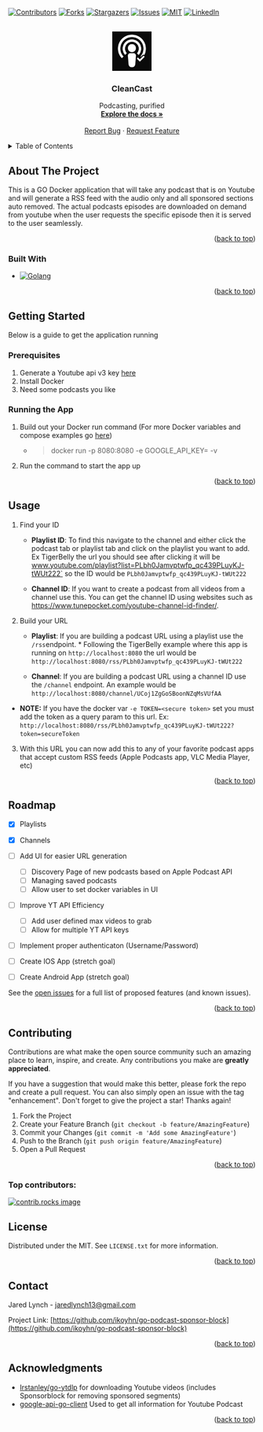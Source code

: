 <!-- Improved compatibility of back to top link: See: https://github.com/othneildrew/Best-README-Template/pull/73 -->
<a id="readme-top"></a>
<!--
*** Thanks for checking out the Best-README-Template. If you have a suggestion
*** that would make this better, please fork the repo and create a pull request
*** or simply open an issue with the tag "enhancement".
*** Don't forget to give the project a star!
*** Thanks again! Now go create something AMAZING! :D
-->



<!-- PROJECT SHIELDS -->
<!--
*** I'm using markdown "reference style" links for readability.
*** Reference links are enclosed in brackets [ ] instead of parentheses ( ).
*** See the bottom of this document for the declaration of the reference variables
*** for contributors-url, forks-url, etc. This is an optional, concise syntax you may use.
*** https://www.markdownguide.org/basic-syntax/#reference-style-links
-->
[![Contributors][contributors-shield]][contributors-url]
[![Forks][forks-shield]][forks-url]
[![Stargazers][stars-shield]][stars-url]
[![Issues][issues-shield]][issues-url]
[![MIT][license-shield]][license-url]
[![LinkedIn][linkedin-shield]][linkedin-url]



<!-- PROJECT LOGO -->
<br />
<div align="center">
  <a href="https://github.com/ikoyhn/go-podcast-sponsor-block">
    <img src="images/logo.png" alt="Logo" width="80" height="80">
  </a>

<h3 align="center">CleanCast</h3>

  <p align="center">
    Podcasting, purified
    <br />
    <a href="https://github.com/ikoyhn/go-podcast-sponsor-block"><strong>Explore the docs »</strong></a>
    <br />
    <br />
    <!-- <a href="https://github.com/ikoyhn/go-podcast-sponsor-block">View Demo</a>
    &middot; -->
    <a href="https://github.com/ikoyhn/go-podcast-sponsor-block/issues/new?labels=bug&template=bug-report---.md">Report Bug</a>
    &middot;
    <a href="https://github.com/ikoyhn/go-podcast-sponsor-block/issues/new?labels=enhancement&template=feature-request---.md">Request Feature</a>
  </p>
</div>



<!-- TABLE OF CONTENTS -->
<details>
  <summary>Table of Contents</summary>
  <ol>
    <li>
      <a href="#about-the-project">About The Project</a>
      <ul>
        <li><a href="#built-with">Built With</a></li>
      </ul>
    </li>
    <li>
      <a href="#getting-started">Getting Started</a>
      <ul>
        <li><a href="#prerequisites">Prerequisites</a></li>
        <li><a href="#running-the-app">Installation</a></li>
      </ul>
    </li>
    <li><a href="#usage">Usage</a></li>
    <li><a href="#roadmap">Roadmap</a></li>
    <li><a href="#contributing">Contributing</a></li>
    <li><a href="#license">License</a></li>
    <li><a href="#contact">Contact</a></li>
    <li><a href="#acknowledgments">Acknowledgments</a></li>
  </ol>
</details>



<!-- ABOUT THE PROJECT -->
## About The Project

This is a GO Docker application that will take any podcast that is on Youtube and will generate a RSS feed with the audio only and all sponsored sections auto removed. The actual podcasts episodes are downloaded on demand from youtube when the user requests the specific episode then it is served to the user seamlessly.


<p align="right">(<a href="#readme-top">back to top</a>)</p>



### Built With

* [![Golang][golang.com]][golang-url]

<p align="right">(<a href="#readme-top">back to top</a>)</p>



<!-- GETTING STARTED -->
## Getting Started

Below is a guide to get the application running

### Prerequisites

1. Generate a Youtube api v3 key [here](https://developers.google.com/youtube/v3/getting-started)
2. Install Docker
3. Need some podcasts you like

### Running the App

1. Build out your Docker run command (For more Docker variables and compose examples go [here](https://github.com/ikoyhn/go-podcast-sponsor-block/blob/main/DOCKER-CONFIG.md))
    - > docker run -p 8080:8080 -e GOOGLE_API_KEY=<api key here> -v <audio download path here>:/config ikoyhn/go-podcast-sponsor-block
2. Run the command to start the app up

<p align="right">(<a href="#readme-top">back to top</a>)</p>


<!-- USAGE EXAMPLES -->
## Usage

 1. Find your ID
	-  **Playlist ID**: To find this navigate to the channel and either click the podcast tab or playlist tab and click on the playlist you want to add. Ex TigerBelly the url you should see after clicking it will be www.youtube.com/playlist?list=PLbh0Jamvptwfp_qc439PLuyKJ-tWUt222` so the ID would be `PLbh0Jamvptwfp_qc439PLuyKJ-tWUt222`
			
	 - **Channel ID**: If you want to create a podcast from all videos from a channel use this. You can get the channel ID using websites such as https://www.tunepocket.com/youtube-channel-id-finder/.

  
2. Build your URL
	-  **Playlist**: If you are building a podcast URL using a playlist use the `/rss`endpoint. * Following the TigerBelly example where this app is running on `http://localhost:8080` the url would be `http://localhost:8080/rss/PLbh0Jamvptwfp_qc439PLuyKJ-tWUt222`
			
	 - **Channel**: If you are building a podcast URL using a channel ID use the `/channel` endpoint. An example would be `http://localhost:8080/channel/UCoj1ZgGoSBoonNZqMsVUfAA`

*  **NOTE:** If you have the docker var `-e TOKEN=<secure token>` set you must add the token as a query param to this url. Ex: `http://localhost:8080/rss/PLbh0Jamvptwfp_qc439PLuyKJ-tWUt222?token=secureToken`


3. With this URL you can now add this to any of your favorite podcast apps that accept custom RSS feeds (Apple Podcasts app, VLC Media Player, etc)

<p align="right">(<a href="#readme-top">back to top</a>)</p>



<!-- ROADMAP -->
## Roadmap

- [x] Playlists
- [x] Channels
- [ ] Add UI for easier URL generation
    - [ ] Discovery Page of new podcasts based on Apple Podcast API
    - [ ] Managing saved podcasts
    - [ ] Allow user to set docker variables in UI
- [ ] Improve YT API Efficiency
    - [ ] Add user defined max videos to grab
    - [ ] Allow for multiple YT API keys 
- [ ] Implement proper authenticaton (Username/Password)
- [ ] Create IOS App (stretch goal)
- [ ] Create Android App (stretch goal)


See the [open issues](https://github.com/ikoyhn/go-podcast-sponsor-block/issues) for a full list of proposed features (and known issues).

<p align="right">(<a href="#readme-top">back to top</a>)</p>



<!-- CONTRIBUTING -->
## Contributing

Contributions are what make the open source community such an amazing place to learn, inspire, and create. Any contributions you make are **greatly appreciated**.

If you have a suggestion that would make this better, please fork the repo and create a pull request. You can also simply open an issue with the tag "enhancement".
Don't forget to give the project a star! Thanks again!

1. Fork the Project
2. Create your Feature Branch (`git checkout -b feature/AmazingFeature`)
3. Commit your Changes (`git commit -m 'Add some AmazingFeature'`)
4. Push to the Branch (`git push origin feature/AmazingFeature`)
5. Open a Pull Request

<p align="right">(<a href="#readme-top">back to top</a>)</p>

### Top contributors:

<a href="https://github.com/ikoyhn/go-podcast-sponsor-block/graphs/contributors">
  <img src="https://contrib.rocks/image?repo=ikoyhn/go-podcast-sponsor-block" alt="contrib.rocks image" />
</a>



<!-- LICENSE -->
## License

Distributed under the MIT. See `LICENSE.txt` for more information.

<p align="right">(<a href="#readme-top">back to top</a>)</p>



<!-- CONTACT -->
## Contact

Jared Lynch - jaredlynch13@gmail.com

Project Link: [https://github.com/ikoyhn/go-podcast-sponsor-block](https://github.com/ikoyhn/go-podcast-sponsor-block)

<p align="right">(<a href="#readme-top">back to top</a>)</p>



<!-- ACKNOWLEDGMENTS -->
## Acknowledgments

* [Irstanley/go-ytdlp](https://github.com/lrstanley/go-ytdlp) for downloading Youtube videos (includes Sponsorblock for removing sponsored segments)
* [google-api-go-client](https://github.com/googleapis/google-api-go-client) Used to get all information for Youtube Podcast

<p align="right">(<a href="#readme-top">back to top</a>)</p>



<!-- MARKDOWN LINKS & IMAGES -->
<!-- https://www.markdownguide.org/basic-syntax/#reference-style-links -->
[contributors-shield]: https://img.shields.io/github/contributors/ikoyhn/go-podcast-sponsor-block.svg?style=for-the-badge
[contributors-url]: https://github.com/ikoyhn/go-podcast-sponsor-block/graphs/contributors
[forks-shield]: https://img.shields.io/github/forks/ikoyhn/go-podcast-sponsor-block.svg?style=for-the-badge
[forks-url]: https://github.com/ikoyhn/go-podcast-sponsor-block/network/members
[stars-shield]: https://img.shields.io/github/stars/ikoyhn/go-podcast-sponsor-block.svg?style=for-the-badge
[stars-url]: https://github.com/ikoyhn/go-podcast-sponsor-block/stargazers
[issues-shield]: https://img.shields.io/github/issues/ikoyhn/go-podcast-sponsor-block.svg?style=for-the-badge
[issues-url]: https://github.com/ikoyhn/go-podcast-sponsor-block/issues
[license-shield]: https://img.shields.io/github/license/ikoyhn/go-podcast-sponsor-block.svg?style=for-the-badge
[license-url]: https://github.com/ikoyhn/go-podcast-sponsor-block/blob/master/LICENSE.txt
[linkedin-shield]: https://img.shields.io/badge/-LinkedIn-black.svg?style=for-the-badge&logo=linkedin&colorB=555
[linkedin-url]: https://www.linkedin.com/in/jared-lynch1998/
[golang.com]: https://img.shields.io/badge/Go-00ADD8?logo=Go&logoColor=white&style=for-the-badge
[golang-url]: https://go.dev